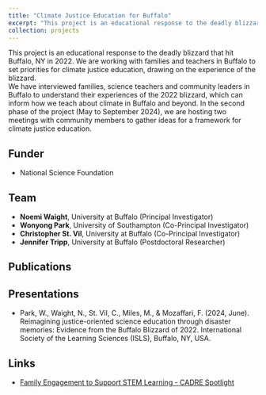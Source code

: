 ```yaml
---
title: "Climate Justice Education for Buffalo"
excerpt: "This project is an educational response to the deadly blizzard that hit Buffalo, NY in 2022. We are working with families and teachers in Buffalo to set priorities for climate justice education, drawing on the experience of the blizzard <br/><br/><img src='/images/buffalo.jpeg' width='400'>"
collection: projects
---
```


This project is an educational response to the deadly blizzard that hit Buffalo, NY in 2022. We are working with families and teachers in Buffalo to set priorities for climate justice education, drawing on the experience of the blizzard.
<br/>
We have interviewed families, science teachers and community leaders in Buffalo to understand their experiences of the 2022 blizzard, which can inform how we teach about climate in Buffalo and beyond. In the second phase of the project (May to September 2024), we are hosting two meetings with community members to gather ideas for a framework for climate justice education.

## Funder <br/>
* National Science Foundation

## Team <br/>
* **Noemi Waight**, University at Buffalo (Principal Investigator) <br/>
* **Wonyong Park**, University of Southampton (Co-Principal Investigator) <br/>
* **Christopher St. Vil**, University at Buffalo (Co-Principal Investigator) <br/>
* **Jennifer Tripp**, University at Buffalo (Postdoctoral Researcher) <br/>

## Publications <br/>

## Presentations <br/>
* Park, W., Waight, N., St. Vil, C., Miles, M., & Mozaffari, F. (2024, June). Reimagining justice-oriented science education through disaster memories: Evidence from the Buffalo Blizzard of 2022. International Society of the Learning Sciences (ISLS), Buffalo, NY, USA.

## Links <br/>
* [Family Engagement to Support STEM Learning - CADRE Spotlight](https://cadrek12.org/spotlight/family-engagement-stem-learning#waight)
